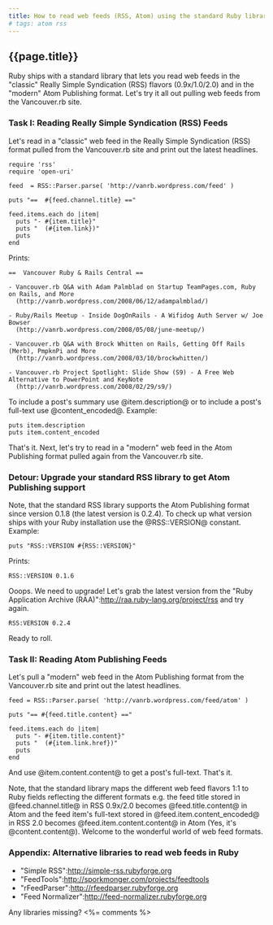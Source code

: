 ```yaml
---
title: How to read web feeds (RSS, Atom) using the standard Ruby library
# tags: atom rss
---
```


##  {{page.title}}

Ruby ships with a standard library that lets you read web feeds in the "classic"
Really Simple Syndication (RSS) flavors (0.9x/1.0/2.0) and in the "modern" Atom Publishing format. Let's try it all out pulling web feeds from the Vancouver.rb site.

<!-- more -->

### Task I: Reading Really Simple Syndication (RSS) Feeds

Let's read in a "classic" web feed in the Really Simple Syndication (RSS) format pulled from the Vancouver.rb site and print out the latest headlines.

```
require 'rss'
require 'open-uri'

feed  = RSS::Parser.parse( 'http://vanrb.wordpress.com/feed' )

puts "==  #{feed.channel.title} =="

feed.items.each do |item|
  puts "- #{item.title}"
  puts "  (#{item.link})"
  puts
end
```

Prints:

```
==  Vancouver Ruby & Rails Central ==

- Vancouver.rb Q&A with Adam Palmblad on Startup TeamPages.com, Ruby on Rails, and More
  (http://vanrb.wordpress.com/2008/06/12/adampalmblad/)

- Ruby/Rails Meetup - Inside DogOnRails - A Wifidog Auth Server w/ Joe Bowser
  (http://vanrb.wordpress.com/2008/05/08/june-meetup/)

- Vancouver.rb Q&A with Brock Whitten on Rails, Getting Off Rails (Merb), PmpknPi and More
  (http://vanrb.wordpress.com/2008/03/10/brockwhitten/)

- Vancouver.rb Project Spotlight: Slide Show (S9) - A Free Web Alternative to PowerPoint and KeyNote
  (http://vanrb.wordpress.com/2008/02/29/s9/)
```

To include a post's summary use @item.description@ or to include a post's full-text use @content_encoded@. Example:

```
puts item.description
puts item.content_encoded
```

That's it. Next, let's try to read in a "modern" web feed in the Atom Publishing format pulled again from the Vancouver.rb site.

### Detour: Upgrade your standard RSS library to get Atom Publishing support

Note, that the standard RSS library supports the Atom Publishing format since version 0.1.8 (the latest version is 0.2.4). To check up what version ships with your Ruby
installation use the @RSS::VERSION@ constant. Example:

```
puts "RSS::VERSION #{RSS::VERSION}"
```

Prints:

```
RSS::VERSION 0.1.6
```

Ooops. We need to upgrade! Let's grab the latest version from the "Ruby Application Archive (RAA)":http://raa.ruby-lang.org/project/rss and try again.

```
RSS:VERSION 0.2.4
```

Ready to roll. 

### Task II: Reading Atom Publishing Feeds

Let's pull a "modern" web feed in the Atom Publishing format from the Vancouver.rb site and print out the latest headlines.

```
feed = RSS::Parser.parse( 'http://vanrb.wordpress.com/feed/atom' )

puts "== #{feed.title.content} =="

feed.items.each do |item|
  puts "- #{item.title.content}"
  puts "  (#{item.link.href})"
  puts
end
```

And use @item.content.content@ to get a post's full-text. That's it.

Note, that the standard library maps the different web feed flavors 1:1 to Ruby fields reflecting the different formats e.g. the feed title stored in @feed.channel.title@ in RSS 0.9x/2.0 becomes @feed.title.content@ in Atom 
  and the feed item's full-text stored in @feed.item.content_encoded@ in RSS 2.0 becomes @feed.item.content.content@ in Atom (Yes, it's @content.content@). Welcome to the wonderful world of web feed formats. 

### Appendix: Alternative libraries to read web feeds in Ruby

* "Simple RSS":http://simple-rss.rubyforge.org
* "FeedTools":http://sporkmonger.com/projects/feedtools
* "rFeedParser":http://rfeedparser.rubyforge.org
* "Feed Normalizer":http://feed-normalizer.rubyforge.org

Any libraries missing? <%= comments %>
